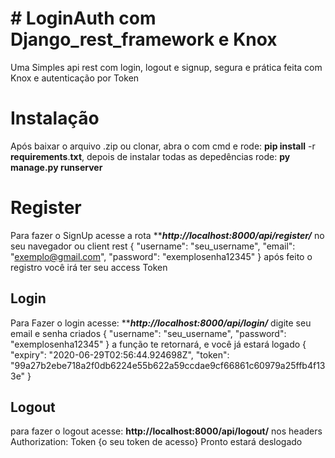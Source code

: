 # # LoginAuth com Django_rest_framework e Knox

Uma Simples api rest com login, logout e signup, segura e prática feita com Knox e autenticação por Token

# Instalação
Após baixar o arquivo .zip ou clonar, abra o com cmd e rode: **pip install** -r **requirements**.**txt**, depois de instalar todas as depedências rode: **py manage.py runserver** 

# Register

 Para fazer o SignUp acesse a rota **_**http://localhost:8000/api/register/**_ no seu navegador ou client rest
 {
    "username": "seu_username",
    "email": "exemplo@gmail.com",
    "password": "exemplosenha12345"
}
após feito o registro você irá ter seu access Token

## Login

Para Fazer o login acesse: **_**http://localhost:8000/api/login/**_ 
digite seu email e senha criados 
{
    "username": "seu_username",
    "password": "exemplosenha12345"
}
a função te retornará, e você já estará logado
{
    "expiry": "2020-06-29T02:56:44.924698Z",
    "token": "99a27b2ebe718a2f0db6224e55b622a59ccdae9cf66861c60979a25ffb4f133e"
}

## Logout

para fazer o logout acesse: **http://localhost:8000/api/logout/**
nos headers 
Authorization: Token {o seu token de acesso}
Pronto estará deslogado




